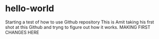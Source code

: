 # hello-world
Starting a test of how to use Github repository
This is Amit taking his frst shot at this Github and tryng to figure out how it works. MAKING FIRST CHANGES HERE 
